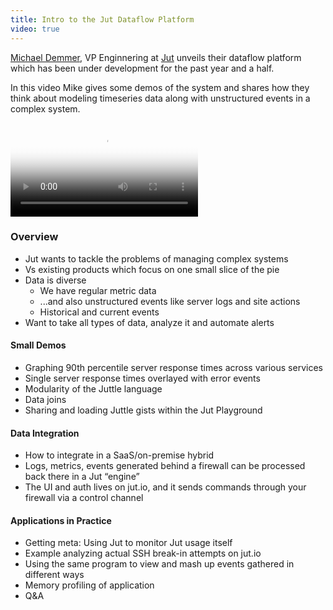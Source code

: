 ```yaml
---
title: Intro to the Jut Dataflow Platform
video: true
---
```


[Michael Demmer](https://github.com/demmer), VP Enginnering at
[Jut](http://www.jut.io/) unveils their dataflow platform which has
been under development for the past year and a half.

In this video Mike gives some demos of the system and shares how
they think about modeling timeseries data along with unstructured
events in a complex system.

<video poster="https://i.vimeocdn.com/video/499957414.jpg?mw=700"
       class="video-js vjs-default-skin" controls preload="auto">
  <source src="http://player.vimeo.com/external/114224611.hd.mp4?s=76850f410b1202d175397f1db626fc15" type="video/mp4">
</video>

### Overview

* Jut wants to tackle the problems of managing complex systems
* Vs existing products which focus on one small slice of the pie
* Data is diverse
    * We have regular metric data
    * ...and also unstructured events like server logs and site actions
    * Historical and current events
* Want to take all types of data, analyze it and automate alerts

#### Small Demos
* Graphing 90th percentile server response times across various services
* Single server response times overlayed with error events
* Modularity of the Juttle language
* Data joins
* Sharing and loading Juttle gists within the Jut Playground

#### Data Integration
* How to integrate in a SaaS/on-premise hybrid
* Logs, metrics, events generated behind a firewall can be processed back there in a Jut “engine”
* The UI and auth lives on jut.io, and it sends commands through your firewall via a control channel

#### Applications in Practice
* Getting meta: Using Jut to monitor Jut usage itself
* Example analyzing actual SSH break-in attempts on jut.io
* Using the same program to view and mash up events gathered in different ways
* Memory profiling of application
* Q&A
